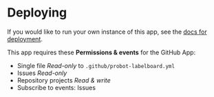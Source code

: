 # Deploying

If you would like to run your own instance of this app, see the [docs for deployment](https://probot.github.io/docs/deployment/).

This app requires these **Permissions & events** for the GitHub App:

* Single file *Read-only* to `.github/probot-labelboard.yml`
* Issues *Read-only*
* Repository projects *Read & write*
* Subscribe to events: Issues
